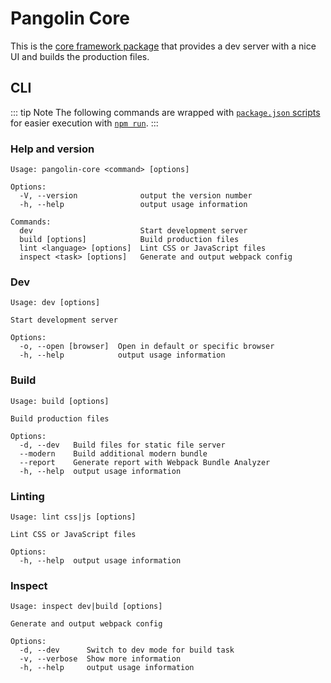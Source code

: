# Pangolin Core

This is the [core framework package](https://github.com/pangolinjs/core) that provides a dev server with a nice UI and builds the production files.


## CLI

::: tip Note
The following commands are wrapped with [`package.json` scripts](usage.md#tasks) for easier execution with [`npm run`](https://docs.npmjs.com/cli/run-script).
:::

### Help and version

```
Usage: pangolin-core <command> [options]

Options:
  -V, --version              output the version number
  -h, --help                 output usage information

Commands:
  dev                        Start development server
  build [options]            Build production files
  lint <language> [options]  Lint CSS or JavaScript files
  inspect <task> [options]   Generate and output webpack config
```

### Dev

```
Usage: dev [options]

Start development server

Options:
  -o, --open [browser]  Open in default or specific browser
  -h, --help            output usage information
```

### Build

```
Usage: build [options]

Build production files

Options:
  -d, --dev   Build files for static file server
  --modern    Build additional modern bundle
  --report    Generate report with Webpack Bundle Analyzer
  -h, --help  output usage information
```

### Linting

```
Usage: lint css|js [options]

Lint CSS or JavaScript files

Options:
  -h, --help  output usage information
```

### Inspect

```
Usage: inspect dev|build [options]

Generate and output webpack config

Options:
  -d, --dev      Switch to dev mode for build task
  -v, --verbose  Show more information
  -h, --help     output usage information
```
